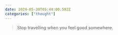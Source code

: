 ```yaml
---
date: 2024-05-30T05:44:00.592Z
categories: ["thought"]
---
```

> Stop travelling when you feel good somewhere.
